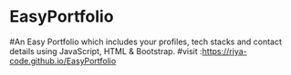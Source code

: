 # EasyPortfolio
#An Easy Portfolio which includes your profiles, tech stacks and contact details using JavaScript, HTML & Bootstrap.
#visit :https://riya-code.github.io/EasyPortfolio
